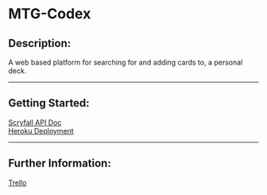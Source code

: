 # MTG-Codex
## Description:
A web based platform for searching for and adding cards to, a personal deck.
***

## Getting Started:
[Scryfall API Doc](https://scryfall.com/docs/api)
<br>
[Heroku Deployment](https://mtg-codex-b12f293ee851.herokuapp.com)
***

## Further Information:
[Trello](https://trello.com/b/skEH6Cog/mtg-codex)